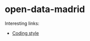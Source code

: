 # open-data-madrid

Interesting links:

 - [Coding style](https://google.github.io/styleguide/Rguide.xml)
